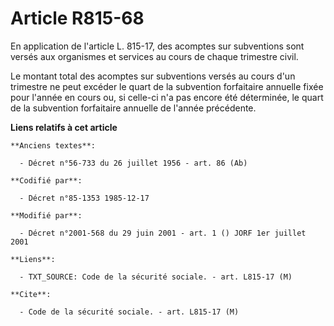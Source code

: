 # Article R815-68

En application de l'article L. 815-17, des acomptes sur subventions sont versés aux organismes et services au cours de chaque
trimestre civil. 

Le montant total des acomptes sur subventions versés au cours d'un trimestre ne peut excéder le quart de la subvention
forfaitaire annuelle fixée pour l'année en cours ou, si celle-ci n'a pas encore été déterminée, le quart de la subvention
forfaitaire annuelle de l'année précédente.

**Liens relatifs à cet article**

	**Anciens textes**:

	  - Décret n°56-733 du 26 juillet 1956 - art. 86 (Ab)

	**Codifié par**:

	  - Décret n°85-1353 1985-12-17

	**Modifié par**:

	  - Décret n°2001-568 du 29 juin 2001 - art. 1 () JORF 1er juillet 2001

	**Liens**:

	  - TXT_SOURCE: Code de la sécurité sociale. - art. L815-17 (M)

	**Cite**:

	  - Code de la sécurité sociale. - art. L815-17 (M)
